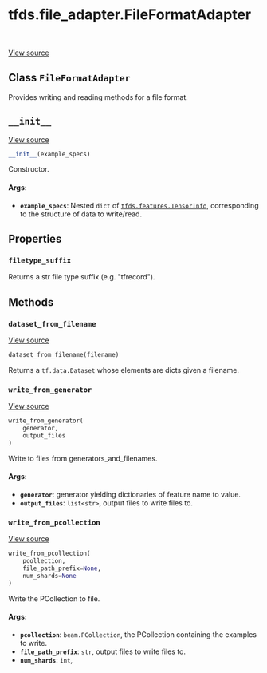 <div itemscope itemtype="http://developers.google.com/ReferenceObject">
<meta itemprop="name" content="tfds.file_adapter.FileFormatAdapter" />
<meta itemprop="path" content="Stable" />
<meta itemprop="property" content="filetype_suffix"/>
<meta itemprop="property" content="__init__"/>
<meta itemprop="property" content="dataset_from_filename"/>
<meta itemprop="property" content="write_from_generator"/>
<meta itemprop="property" content="write_from_pcollection"/>
</div>

# tfds.file_adapter.FileFormatAdapter

<!-- Insert buttons -->

<table class="tfo-notebook-buttons tfo-api" align="left">
</table>

<a target="_blank" href="https://github.com/tensorflow/datasets/tree/master/tensorflow_datasets/core/file_format_adapter.py">View
source</a>

## Class `FileFormatAdapter`

<!-- Start diff -->
Provides writing and reading methods for a file format.

<!-- Placeholder for "Used in" -->

<h2 id="__init__"><code>__init__</code></h2>

<a target="_blank" href="https://github.com/tensorflow/datasets/tree/master/tensorflow_datasets/core/file_format_adapter.py">View
source</a>

```python
__init__(example_specs)
```

Constructor.

#### Args:

*   <b>`example_specs`</b>: Nested `dict` of
    <a href="../../tfds/features/TensorInfo.md"><code>tfds.features.TensorInfo</code></a>,
    corresponding to the structure of data to write/read.

## Properties

<h3 id="filetype_suffix"><code>filetype_suffix</code></h3>

Returns a str file type suffix (e.g. "tfrecord").

## Methods

<h3 id="dataset_from_filename"><code>dataset_from_filename</code></h3>

<a target="_blank" href="https://github.com/tensorflow/datasets/tree/master/tensorflow_datasets/core/file_format_adapter.py">View
source</a>

``` python
dataset_from_filename(filename)
```

Returns a `tf.data.Dataset` whose elements are dicts given a filename.

<h3 id="write_from_generator"><code>write_from_generator</code></h3>

<a target="_blank" href="https://github.com/tensorflow/datasets/tree/master/tensorflow_datasets/core/file_format_adapter.py">View
source</a>

```python
write_from_generator(
    generator,
    output_files
)
```

Write to files from generators_and_filenames.

#### Args:

*   <b>`generator`</b>: generator yielding dictionaries of feature name to
    value.
*   <b>`output_files`</b>: `list<str>`, output files to write files to.

<h3 id="write_from_pcollection"><code>write_from_pcollection</code></h3>

<a target="_blank" href="https://github.com/tensorflow/datasets/tree/master/tensorflow_datasets/core/file_format_adapter.py">View
source</a>

``` python
write_from_pcollection(
    pcollection,
    file_path_prefix=None,
    num_shards=None
)
```

Write the PCollection to file.

#### Args:

*   <b>`pcollection`</b>: `beam.PCollection`, the PCollection containing the
    examples to write.
*   <b>`file_path_prefix`</b>: `str`, output files to write files to.
*   <b>`num_shards`</b>: `int`,
